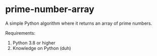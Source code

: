 # prime-number-array
A simple Python algorithm where it returns an array of prime numbers.

Requirements:
   1. Python 3.8 or higher
   2. Knowledge on Python (duh)
   
